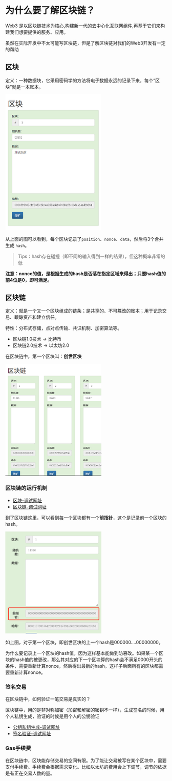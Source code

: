 # 为什么要了解区块链？

Web3 是以区块链技术为核心,构建新一代的去中心化互联网组件,再基于它们来构建我们想要提供的服务、应用。  

虽然在实际开发中不太可能写区块链，但是了解区块链对我们的Web3开发有一定的帮助

## 区块

定义：一种数据块，它采用密码学的方法将电子数据永远的记录下来，每个“区块”就是一本账本。

<img src="https://github.com/lll618xxx/web3-notes/blob/master/blockChain/img/block_demo.png?raw=true" style="width:300px" />

从上面的图可以看到，每个区块记录了<code>position</code>、<code>nonce</code>、<code>data</code>，然后将3个合并生成 <code>hash</code>。

>Tips：hash存在碰撞（即不同的输入得到一样的结果），但这种概率非常的低

**注意：nonce的值，是根据生成的hash是否落在指定区域来得出；只要hash值的前4位是0，即可满足。**

## 区块链

定义：就是一个又一个区块组成的链条；是共享的、不可篡改的账本；用于记录交易、跟踪资产和建立信任。  

特性：分布式存储，点对点传输、共识机制、加密算法等。

- 区块链1.0技术 -> 比特币
- 区块链2.0技术 -> 以太坊2.0

在区块链中，第一个区块叫：**创世区块**

<img src="https://github.com/lll618xxx/web3-notes/blob/master/blockChain/img/block_chain_demo.png?raw=true" style="width:300px" />

### 区块链的运行机制

- [区块-调试网址](https://andersbrownworth.com/blockchain/block)
- [区块链-调试网址](https://andersbrownworth.com/blockchain)

到了区块链这里，可以看到每一个区块都有一个**前指针**，这个是记录前一个区块的hash。

<img src="https://github.com/lll618xxx/web3-notes/blob/master/blockChain/img/first_chain_demo.png?raw=true" style="width:300px" />

如上图，对于第一个区块，即创世区块的上一个hash是000000....00000000。  

为什么要记录上一个区块的hash值，因为这样基本能做到防篡改。如果某一个区块的hash值的被更改，那么其对应的下一个区块算的hash会不满足0000开头的条件，需要重新计算nonce，然后得出最新的hash。这样子后面所有的区块都需要重新计算nonce。

### 签名交易

在区块链中，如何验证一笔交易是真实的？  

区块链中，用的是非对称加密（加密和解密的密钥不一样），生成签名的时候，用个人私钥生成，验证的时候是用个人的公钥验证

- [公钥私钥生成-调试网址](https://andersbrownworth.com/blockchain/public-private-keys/keys)
- [签名验证-调试网址](https://andersbrownworth.com/blockchain/public-private-keys/signatures)

### Gas手续费

在区块链中，区块能存储交易的空间有限。为了能让交易被写在某个区块中，需要支付手续费。手续费会根据需求变化。比如以太坊的费用会上下调节，调节的依据是有正在交易人数的量。
